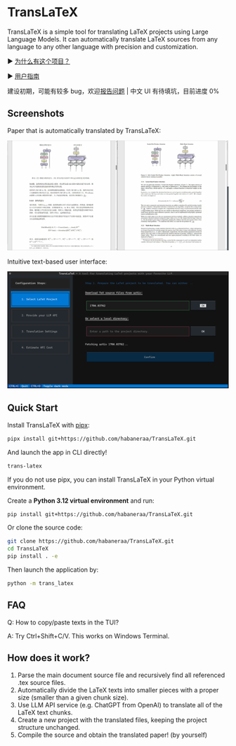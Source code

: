 # TransLaTeX

TransLaTeX is a simple tool for translating LaTeX projects using Large Language Models. It can automatically translate LaTeX sources from any language to any other language with precision and customization.

:arrow_forward: [为什么有这个项目？](./docs/why_this_translator.md)

:arrow_forward: [用户指南](./docs/user_guide_zh.md)

建设初期，可能有较多 bug，欢迎[报告问题](https://github.com/habaneraa/TransLaTeX/issues/new/choose) | 中文 UI 有待填坑，目前进度 0%

## Screenshots

Paper that is automatically translated by TransLaTeX:

![](./docs/img/demo-paper.jpg)

Intuitive text-based user interface:

![](./docs/img/tui-demo1.png)

## Quick Start

Install TransLaTeX with [pipx](https://github.com/pypa/pipx):

```bash
pipx install git+https://github.com/habaneraa/TransLaTeX.git
```

And launch the app in CLI directly!

```bash
trans-latex
```

If you do not use pipx, you can install TransLaTeX in your Python virtual environment.

Create a **Python 3.12 virtual environment** and run:

```bash
pip install git+https://github.com/habaneraa/TransLaTeX.git
```

Or clone the source code:

```bash
git clone https://github.com/habaneraa/TransLaTeX.git
cd TransLaTeX
pip install . -e
```

Then launch the application by:

```bash
python -m trans_latex
```

## FAQ

Q: How to copy/paste texts in the TUI?

A: Try Ctrl+Shift+C/V. This works on Windows Terminal.

## How does it work?

1. Parse the main document source file and recursively find all referenced .tex source files.
2. Automatically divide the LaTeX texts into smaller pieces with a proper size (smaller than a given chunk size).
3. Use LLM API service (e.g. ChatGPT from OpenAI) to translate all of the LaTeX text chunks.
4. Create a new project with the translated files, keeping the project structure unchanged.
5. Compile the source and obtain the translated paper! (by yourself)
